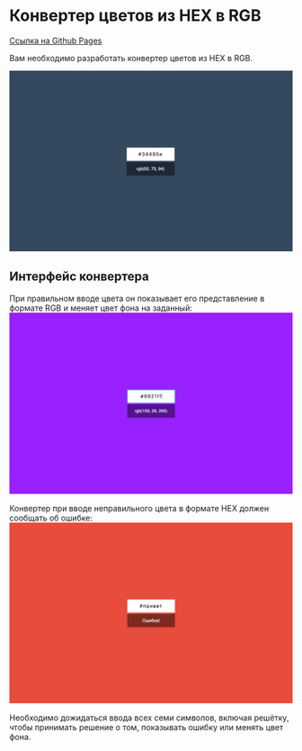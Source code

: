 Конвертер цветов из HEX в RGB
===



[Ссылка на Github Pages]()

Вам необходимо разработать конвертер цветов из HEX в RGB.

![Конвертер цветов](./pic/preview.png)

## Интерфейс конвертера

При правильном вводе цвета он показывает его представление в формате RGB и меняет цвет фона на заданный:
![Цвет](./pic/color.png)

Конвертер при вводе неправильного цвета в формате HEX должен сообщать об ошибке:
![Ошибка](./pic/error.png)

Необходимо дожидаться ввода всех семи символов, включая решётку, чтобы принимать решение о том, показывать ошибку или менять цвет фона.
